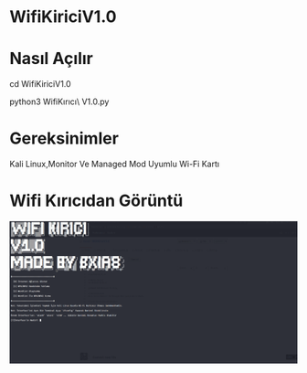 # WifiKiriciV1.0

# Nasıl Açılır
cd WifiKiriciV1.0

python3 WifiKırıcı\ V1.0.py

# Gereksinimler
Kali Linux,Monitor Ve Managed Mod Uyumlu Wi-Fi Kartı

# Wifi Kırıcıdan Görüntü
![alt text](https://github.com/8xia8/MyImages/blob/master/Screenshot%202020-06-01%2018:12:44.png)
